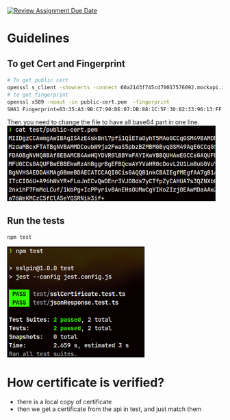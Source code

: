 [![Review Assignment Due Date](https://classroom.github.com/assets/deadline-readme-button-22041afd0340ce965d47ae6ef1cefeee28c7c493a6346c4f15d667ab976d596c.svg)](https://classroom.github.com/a/GxpM--EJ)

# Guidelines

## To get Cert and Fingerprint

```bash
# To get public cert
openssl s_client -showcerts -connect 60a21d3f745cd70017576092.mockapi.io:443 </dev/null 2>/dev/null | openssl x509 -outform PEM > public-cert.pem
# to get fingerprint
openssl x509 -noout -in public-cert.pem  -fingerprint
SHA1 Fingerprint=03:35:A3:9B:C7:90:DE:07:DB:88:1C:5F:30:82:33:96:13:FF:AC:95
```

Then you need to change the file to have all base64 part in one line.
![alt text](image-1.png)

## Run the tests

```bash
npm test
```

![alt text](image.png)

# How certificate is verified?
- there is a local copy of certificate
- then we get a certificate from the api in test, and just match them
